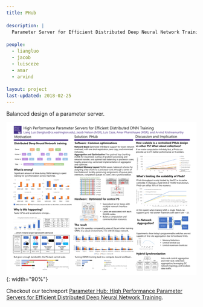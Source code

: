 ```yaml
---
title: PHub

description: |
  Parameter Server for Efficient Distributed Deep Neural Network Training        

people:
  - liangluo
  - jacob
  - luisceze
  - amar
  - arvind

layout: project
last-updated: 2018-02-25
---
```


Balanced design of a parameter server.

![image](/img/PHub/PHubSysMLPoster.png){: width="90%"}

Checkout our techreport [Parameter Hub: High Performance Parameter Servers for Efficient Distributed Deep Neural Network Training](http://www.sysml.cc/doc/16.pdf).
